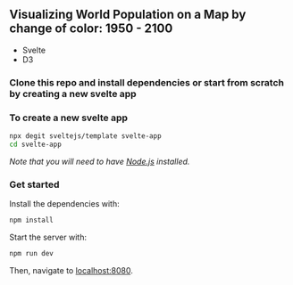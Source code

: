 ## Visualizing World Population on a Map by change of color: 1950 - 2100 

- Svelte 
- D3

### Clone this repo and install dependencies or start from scratch by creating a new svelte app

### To create a new svelte app

```sh
npx degit sveltejs/template svelte-app
cd svelte-app
```
*Note that you will need to have [Node.js](https://nodejs.org) installed.*


### Get started

Install the dependencies with:

```sh
npm install
```

Start the server with:
```bash
npm run dev
```

Then, navigate to [localhost:8080](http://localhost:8080). 
